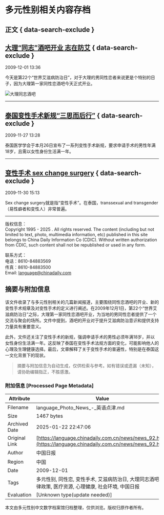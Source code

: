 # 多元性别相关内容存档

## 正文 { data-search-exclude }


## [大理“同志”酒吧开业 志在防艾](http://www.chinadaily.com.cn/2009-12/01/content_9087471.htm) { data-search-exclude }

2009-12-01 13:36 

今天是第22个“世界艾滋病防治日”，对于大理的男同性恋者来说更是个特别的日子，因为大理第一家同性恋酒吧今天正式开业。

![大理同志酒吧](attachement/jpg/site1/20091201/00221910993f0c7ed8901c.jpg)

---

## [泰国变性手术新规“三思而后行”](http://www.chinadaily.com.cn/2009-11/27/content_9064849.htm) { data-search-exclude }

2009-11-27 13:28 

泰国医学学会于本月26日宣布了一系列变性手术新规，要求申请手术的男性年满18岁，且需以女性身份生活满一年。

---

## [变性手术 sex change surgery](http://www.chinadaily.com.cn/2009-11/30/content_9079219.htm) { data-search-exclude }

2009-11-30 15:13 

Sex change surgery就是指“变性手术”。在泰国，transsexual and transgender（易性癖者和变性人）非常普遍。

---

版权信息：  
Copyright 1995 - 2025 . All rights reserved. The content (including but not limited to text, photo, multimedia information, etc) published in this site belongs to China Daily Information Co (CDIC). Without written authorization from CDIC, such content shall not be republished or used in any form. 

联系方式：  
电话：8610-84883569  
传真：8610-84883500  
Email: language@chinadaily.com
<!-- tcd_original_link https://language.chinadaily.com.cn/news/news_92.html -->


## 摘要与附加信息

<!-- tcd_abstract -->
该文件收录了与多元性别相关的几篇新闻报道，主要围绕同性恋酒吧的开业、新的变性手术规章及对变性手术的定义进行阐述。在2009年12月1日，第22个“世界艾滋病防治日”之际，大理第一家同性恋酒吧开业，为当地的男同性恋者提供了一个交流与聚会的场所。文件中提到，酒吧的开业对于提升艾滋病防治意识和提供支持力量具有重要意义。

此外，文件还关注了变性手术的新规，强调申请手术的男性必须年满18岁，并以女性身份生活满一年。这反映了泰国在变性手术法规方面的变化，可能影响他人的心理及生理健康选择。最后，文章解释了关于变性手术的普遍性，特别是在泰国这一文化背景下的现状。
<!-- tcd_abstract_end -->

> 摘要与附加信息为自动生成，仅供检索与参考。如有错误或遗漏（未知），请协助编辑指正，不胜感激。

### 附加信息 [Processed Page Metadata]

| Attribute       | Value                                  |
|-----------------|----------------------------------------|
| Filename        | language_Photo_News_-_英语点津.md                             |
| Size            | 1467 bytes                           |
| Archived Date   | 2025-01-22 22:47:06                             |
| Original Link   | [https://language.chinadaily.com.cn/news/news_92.html](https://language.chinadaily.com.cn/news/news_92.html)                       |
| Author          | 中国日报                               |
| Region          | 中国                               |
| Date            | 2009-12-01                                 |
| Tags            | 多元性别, 同性恋, 变性手术, 艾滋病防治日, 大理同志酒吧, 法律政策, 医疗资源, 心理健康, 社会环境, 中国日报                                 |
| Evaluation            | [Unknown type(update needed)]                                 |
<!-- tcd_table_end -->

本文由多元性别中文数字档案馆归档整理，仅供浏览。版权归原作者所有。
